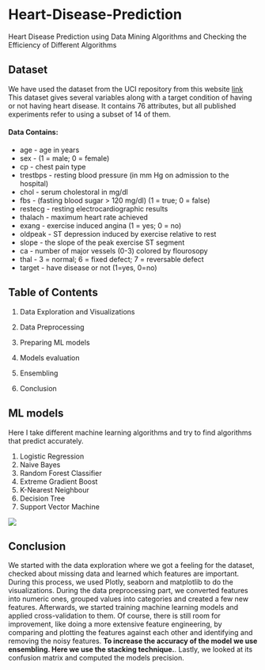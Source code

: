 # Heart-Disease-Prediction
 Heart Disease Prediction using Data Mining Algorithms and Checking the Efficiency of Different Algorithms


## Dataset

We have used the dataset from the UCI repository from this 
website [link](https://archive.ics.uci.edu/ml/datasets/Heart+Disease.)
This dataset gives several variables along with a target condition of having or not having heart disease. It contains 76 attributes, but all published experiments refer to using a subset of 14 of them.

#### Data Contains:


* age - age in years
* sex - (1 = male; 0 = female) 
* cp - chest pain type 
* trestbps - resting blood pressure (in mm Hg on admission to the hospital) 
* chol - serum cholestoral in mg/dl 
* fbs - (fasting blood sugar > 120 mg/dl) (1 = true; 0 = false) 
* restecg - resting electrocardiographic results 
* thalach - maximum heart rate achieved 
* exang - exercise induced angina (1 = yes; 0 = no) 
* oldpeak - ST depression induced by exercise relative to rest 
* slope - the slope of the peak exercise ST segment 
* ca - number of major vessels (0-3) colored by flourosopy 
* thal - 3 = normal; 6 = fixed defect; 7 = reversable defect 
* target - have disease or not (1=yes, 0=no)


## Table of Contents
1) Data Exploration and Visualizations

2) Data Preprocessing

3) Preparing ML models

4) Models evaluation

5) Ensembling

6) Conclusion


## **ML models**

Here I take different machine learning algorithms and try to find algorithms that predict accurately.

1. Logistic Regression
2. Naive Bayes
3. Random Forest Classifier
4. Extreme Gradient Boost
5. K-Nearest Neighbour
6. Decision Tree
7. Support Vector Machine

![](https://komarev.com/ghpvc/?username=adarshmalviy)

## Conclusion
We started with the data exploration where we got a feeling for the dataset, checked about missing data and learned which features are important. During this process, we used Plotly, seaborn and matplotlib to do the visualizations. During the data preprocessing part, we converted features into numeric ones, grouped values into categories and created a few new features. Afterwards, we started training machine learning models and applied cross-validation to them. Of course, there is still room for improvement, like doing a more extensive feature engineering, by comparing and plotting the features against each other and identifying and removing the noisy features. **To increase the accuracy of the model we use ensembling. Here we use the stacking technique.**. Lastly, we looked at its confusion matrix and computed the models precision.
